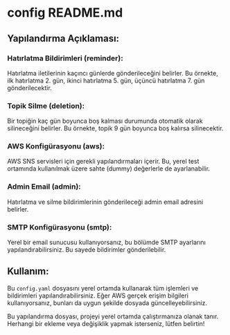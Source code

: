 
# config README.md

## Yapılandırma Açıklaması:

### Hatırlatma Bildirimleri (reminder):
Hatırlatma iletilerinin kaçıncı günlerde gönderileceğini belirler. Bu örnekte, ilk hatırlatma 2. gün, ikinci hatırlatma 5. gün, üçüncü hatırlatma 7. gün gönderilecektir.

### Topik Silme (deletion):
Bir topiğin kaç gün boyunca boş kalması durumunda otomatik olarak silineceğini belirler. Bu örnekte, topik 9 gün boyunca boş kalırsa silinecektir.

### AWS Konfigürasyonu (aws):
AWS SNS servisleri için gerekli yapılandırmaları içerir. Bu, yerel test ortamında kullanılmak üzere sahte (dummy) değerlerle de ayarlanabilir.

### Admin Email (admin):
Hatırlatma ve silme bildirimlerinin gönderileceği admin email adresini belirler.

### SMTP Konfigürasyonu (smtp):
Yerel bir email sunucusu kullanıyorsanız, bu bölümde SMTP ayarlarını yapılandırabilirsiniz. Bu sayede bildirimler gönderilebilir.

## Kullanım:
Bu `config.yaml` dosyasını yerel ortamda kullanarak tüm işlemleri ve bildirimleri yapılandırabilirsiniz. Eğer AWS gerçek erişim bilgileri kullanıyorsanız, bunları da uygun şekilde dosyada güncelleyebilirsiniz.

Bu yapılandırma dosyası, projeyi yerel ortamda çalıştırmanıza olanak tanır. Herhangi bir ekleme veya değişiklik yapmak isterseniz, lütfen belirtin!
